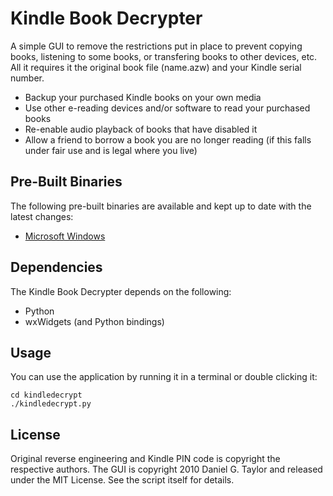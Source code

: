 Kindle Book Decrypter
=====================
A simple GUI to remove the restrictions put in place to prevent copying books,
listening to some books, or transfering books to other devices, etc. All it
requires it the original book file (name.azw) and your Kindle serial number.

 * Backup your purchased Kindle books on your own media
 * Use other e-reading devices and/or software to read your purchased books
 * Re-enable audio playback of books that have disabled it
 * Allow a friend to borrow a book you are no longer reading (if this falls
   under fair use and is legal where you live)

Pre-Built Binaries
------------------
The following pre-built binaries are available and kept up to date with the
latest changes:

 * [Microsoft Windows](http://programmer-art.org/dropbox/kindledecrypt-win32.exe)

Dependencies
------------
The Kindle Book Decrypter depends on the following:

 * Python
 * wxWidgets (and Python bindings)

Usage
-----
You can use the application by running it in a terminal or double clicking it:

    cd kindledecrypt
    ./kindledecrypt.py

License
-------
Original reverse engineering and Kindle PIN code is copyright the respective
authors. The GUI is copyright 2010 Daniel G. Taylor and released under the MIT
License. See the script itself for details.

